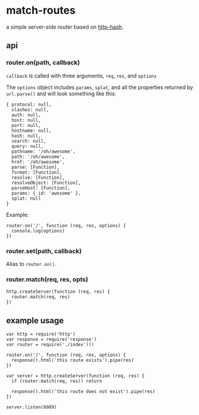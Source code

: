 # match-routes

a simple server-side router based on [http-hash](https://github.com/Matt-Esch/http-hash).

## api


### router.on(path, callback)

`callback` is called with three arguments, `req`, `res`, and `options`

The `options` object includes `params`, `splat`, and all the properties returned by `url.parse()` and will look something like this:

```
{ protocol: null,
  slashes: null,
  auth: null,
  host: null,
  port: null,
  hostname: null,
  hash: null,
  search: null,
  query: null,
  pathname: '/oh/awesome',
  path: '/oh/awesome',
  href: '/oh/awesome',
  parse: [Function],
  format: [Function],
  resolve: [Function],
  resolveObject: [Function],
  parseHost: [Function],
  params: { id: 'awesome' },
  splat: null 
}
```

Example:

```
router.on('/', function (req, res, options) {
  console.log(options)
})
```

### router.set(path, callback)

Alias to `router.on()`.

### router.match(req, res, opts)

```
http.createServer(function (req, res) {
  router.match(req, res)
})
```

## example usage

```
var http = require('http')
var response = require('response')
var router = require('./index')()

router.on('/', function (req, res, options) {
  response().html('this route exists').pipe(res)
})

var server = http.createServer(function (req, res) {
  if (router.match(req, res)) return
  
  response().html('this route does not exist').pipe(res)
})

server.listen(8989)
```
